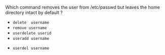  Which command removes the user from /etc/passwd but leaves the home directory intact by default ?

* `delete  username`
* `remove username`
* `userdelete userid`
* `useradd username`
+ `userdel username`

